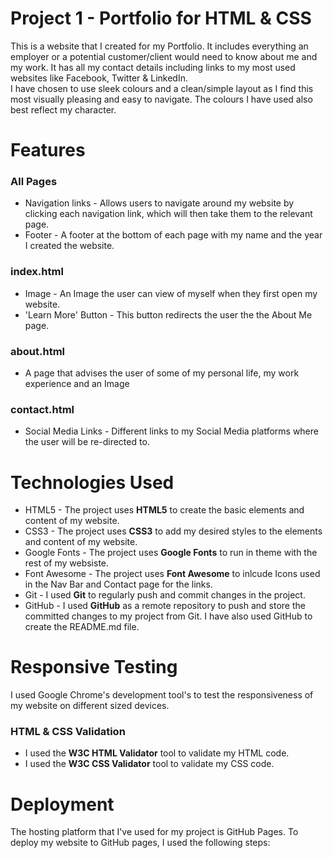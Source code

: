 # Project 1 - Portfolio for HTML & CSS
This is a website that I created for my Portfolio. It includes everything an employer or a potential customer/client would need to know about me and my work.
It has all my contact details including links to my most used websites like Facebook, Twitter & LinkedIn.
<br>
I have chosen to use sleek colours and a clean/simple layout as I find this most visually pleasing and easy to navigate. The colours I have used also best reflect my character.
 
<h1> Features </h1>
<h3> All Pages </h3>
<ul>
<li> Navigation links - Allows users to navigate around my website by clicking each navigation link, which will then take them to the relevant page.</li>
<li> Footer - A footer at the bottom of each page with my name and the year I created the website. </li>
</ul>
<h3> index.html </h3>
<ul>
<li> Image - An Image the user can view of myself when they first open my website. </li>
<li> 'Learn More' Button - This button redirects the user the the About Me page. </li>
</ul>
<h3> about.html </h3>
<ul>
<li> A page that advises the user of some of my personal life, my work experience and an Image</li>
</ul>
<h3> contact.html </h3>
<ul>
<li> Social Media Links - Different links to my Social Media platforms where the user will be re-directed to.</li>
</ul>

<h1>Technologies Used</h1>
<ul>
<li> HTML5 - The project uses <b>HTML5</b> to create the basic elements and content of my website.</li>
<li> CSS3 - The project uses <b>CSS3</b> to add my desired styles to the elements and content of my website.</li>
<li> Google Fonts - The project uses <b>Google Fonts</b> to run in theme with the rest of my websiste.</li>
<li> Font Awesome - The project uses <b>Font Awesome</b> to inlcude Icons used in the Nav Bar and Contact page for the links.</li>
<li> Git - I used <b>Git</b> to regularly push and commit changes in the project.</li>
<li> GitHub - I used <b>GitHub</b> as a remote repository to push and store the committed changes to my project from Git. I have also used GitHub to create the README.md file.</li>
</ul>

<h1>Responsive Testing</h1>
I used Google Chrome's development tool's to test the responsiveness of my website on different sized devices.
<h3>HTML & CSS Validation</h3>
<ul>
<li>I used the <b>W3C HTML Validator</b> tool to validate my HTML code.</li>
<li>I used the <b>W3C CSS Validator</b> tool to validate my CSS code.</li>
</ul>

<h1>Deployment</h1>

The hosting platform that I've used for my project is GitHub Pages. To deploy my website to GitHub pages, I used the following steps:
